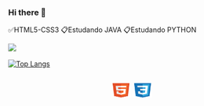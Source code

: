 ### Hi there 👋

✅HTML5-CSS3
📋Estudando JAVA
📋Estudando PYTHON

<div>
<img width="530" src="https://github-readme-stats.vercel.app/api?username=Rodrigo-RRD&show_icons=true&theme=synthwave"/>
</div>

[![Top Langs](https://github-readme-stats.vercel.app/api/top-langs/?username=Rodrigo-RRD&layout=compact&theme=midnight-purple)](https://github.com/Rodrigo-RRD) 

<div align="center" valign="top"><br>
 
  <img align="center" alt="HTML" height="30" width="40" src="https://raw.githubusercontent.com/devicons/devicon/master/icons/html5/html5-original.svg">
  <img align="center" alt="CSS" height="30" width="40" src="https://raw.githubusercontent.com/devicons/devicon/master/icons/css3/css3-original.svg">

</div><br>




